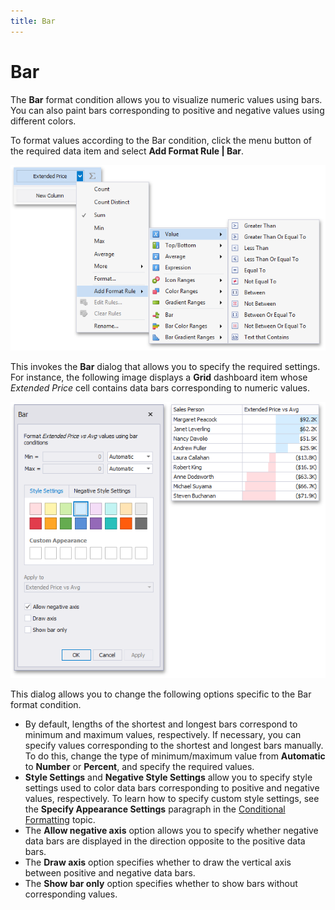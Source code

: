 ```yaml
---
title: Bar
---
```

# Bar
The **Bar** format condition allows you to visualize numeric values using bars. You can also paint bars corresponding to positive and negative values using different colors.

To format values according to the Bar condition, click the menu button of the required data item and select **Add Format Rule | Bar**.

![AddFormatRule_ValueItem](../../../../images/img118549.png)

This invokes the **Bar** dialog that allows you to specify the required settings. For instance, the following image displays a **Grid** dashboard item whose _Extended Price_ cell contains data bars corresponding to numeric values.

![BarConditionDialog](../../../../images/img120026.png)

This dialog allows you to change the following options specific to the Bar format condition.
* By default, lengths of the shortest and longest bars correspond to minimum and maximum values, respectively. If necessary, you can specify values corresponding to the shortest and longest bars manually. To do this, change the type of minimum/maximum value from **Automatic** to **Number** or **Percent**, and specify the required values.
* **Style Settings** and **Negative Style Settings** allow you to specify style settings used to color data bars corresponding to positive and negative values, respectively. To learn how to specify custom style settings, see the **Specify Appearance Settings** paragraph in the [Conditional Formatting](../conditional-formatting.md) topic.
* The **Allow negative axis** option allows you to specify whether negative data bars are displayed in the direction opposite to the positive data bars.
* The **Draw axis** option specifies whether to draw the vertical axis between positive and negative data bars.
* The **Show bar only** option specifies whether to show bars without corresponding values.